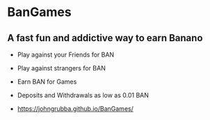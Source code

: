 # BanGames

## A fast fun and addictive way to earn Banano

- Play against your Friends for BAN
- Play against strangers for BAN
- Earn BAN for Games
- Deposits and Withdrawals as low as 0.01 BAN

- https://johngrubba.github.io/BanGames/
